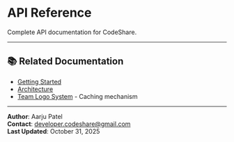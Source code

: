 # API Reference

Complete API documentation for CodeShare.

---

## 📚 Related Documentation

- [Getting Started](../01-getting-started/README.md)
- [Architecture](../02-architecture/README.md)
- [Team Logo System](../02-architecture/TEAM_LOGO_SYSTEM.md) - Caching mechanism

---

**Author**: Aarju Patel  
**Contact**: developer.codeshare@gmail.com  
**Last Updated**: October 31, 2025

